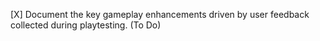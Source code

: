 [X] Document the key gameplay enhancements driven by user feedback collected during playtesting. (To Do)